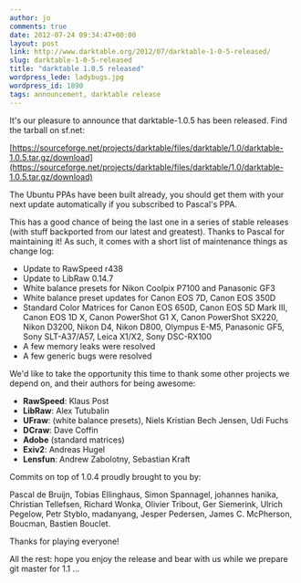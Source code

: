 ```yaml
---
author: jo
comments: true
date: 2012-07-24 09:34:47+00:00
layout: post
link: http://www.darktable.org/2012/07/darktable-1-0-5-released/
slug: darktable-1-0-5-released
title: "darktable 1.0.5 released"
wordpress_lede: ladybugs.jpg
wordpress_id: 1890
tags: announcement, darktable release
---
```


It's our pleasure to announce that darktable-1.0.5 has been released. Find the tarball on sf.net:

[https://sourceforge.net/projects/darktable/files/darktable/1.0/darktable-1.0.5.tar.gz/download](https://sourceforge.net/projects/darktable/files/darktable/1.0/darktable-1.0.5.tar.gz/download)

The Ubuntu PPAs have been built already, you should get them with your next update automatically if you subscribed to Pascal's PPA.

This has a good chance of being the last one in a series of stable releases (with stuff backported from our latest and greatest). Thanks to Pascal for maintaining it! As such, it comes with a short list of maintenance things as change log:

* Update to RawSpeed r438
* Update to LibRaw 0.14.7
* White balance presets for Nikon Coolpix P7100 and Panasonic GF3
* White balance preset updates for Canon EOS 7D, Canon EOS 350D
* Standard Color Matrices for Canon EOS 650D, Canon EOS 5D Mark III, Canon EOS 1D X, Canon PowerShot G1 X, Canon PowerShot SX220, Nikon D3200, Nikon D4, Nikon D800, Olympus E-M5, Panasonic GF5, Sony SLT-A37/A57, Leica X1/X2, Sony DSC-RX100
* A few memory leaks were resolved
* A few generic bugs were resolved

We'd like to take the opportunity this time to thank some other projects we depend on, and their authors for being awesome:

* **RawSpeed**: Klaus Post
* **LibRaw**: Alex Tutubalin
* **UFraw**: (white balance presets), Niels Kristian Bech Jensen, Udi Fuchs
* **DCraw**: Dave Coffin
* **Adobe** (standard matrices)
* **Exiv2**: Andreas Hugel
* **Lensfun**: Andrew Zabolotny, Sebastian Kraft

Commits on top of 1.0.4 proudly brought to you by:

Pascal de Bruijn, Tobias Ellinghaus, Simon Spannagel, johannes hanika, Christian Tellefsen, Richard Wonka, Olivier Tribout, Ger Siemerink, Ulrich Pegelow, Petr Styblo, madanyang, Jesper Pedersen, James C. McPherson, Boucman, Bastien Bouclet.

Thanks for playing everyone!

All the rest: hope you enjoy the release and bear with us while we prepare git master for 1.1 ...
